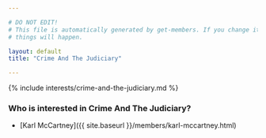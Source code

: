 ```yaml
---

# DO NOT EDIT!
# This file is automatically generated by get-members. If you change it, bad
# things will happen.

layout: default
title: "Crime And The Judiciary"

---
```


{% include interests/crime-and-the-judiciary.md %}

### Who is interested in Crime And The Judiciary?


* [Karl McCartney]({{ site.baseurl }}/members/karl-mccartney.html)
